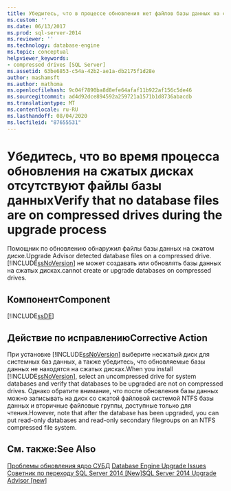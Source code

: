 ```yaml
---
title: Убедитесь, что в процессе обновления нет файлов базы данных на сжатых дисках | Документация Майкрософт
ms.custom: ''
ms.date: 06/13/2017
ms.prod: sql-server-2014
ms.reviewer: ''
ms.technology: database-engine
ms.topic: conceptual
helpviewer_keywords:
- compressed drives [SQL Server]
ms.assetid: 63be6853-c54a-42b2-ae1a-db2175f1d28e
author: mashamsft
ms.author: mathoma
ms.openlocfilehash: 9c04f7890ba8d8efe64afaf11b922af156c5de46
ms.sourcegitcommit: ad4d92dce894592a259721a1571b1d8736abacdb
ms.translationtype: MT
ms.contentlocale: ru-RU
ms.lasthandoff: 08/04/2020
ms.locfileid: "87655531"
---
```

# <a name="verify-that-no-database-files-are-on-compressed-drives-during-the-upgrade-process"></a><span data-ttu-id="091bf-102">Убедитесь, что во время процесса обновления на сжатых дисках отсутствуют файлы базы данных</span><span class="sxs-lookup"><span data-stu-id="091bf-102">Verify that no database files are on compressed drives during the upgrade process</span></span>
  <span data-ttu-id="091bf-103">Помощник по обновлению обнаружил файлы базы данных на сжатом диске.</span><span class="sxs-lookup"><span data-stu-id="091bf-103">Upgrade Advisor detected database files on a compressed drive.</span></span> [!INCLUDE[ssNoVersion](../../includes/ssnoversion-md.md)] <span data-ttu-id="091bf-104">не может создавать или обновлять базы данных на сжатых дисках.</span><span class="sxs-lookup"><span data-stu-id="091bf-104">cannot create or upgrade databases on compressed drives.</span></span>  
  
## <a name="component"></a><span data-ttu-id="091bf-105">Компонент</span><span class="sxs-lookup"><span data-stu-id="091bf-105">Component</span></span>  
 [!INCLUDE[ssDE](../../includes/ssde-md.md)]  
  
## <a name="corrective-action"></a><span data-ttu-id="091bf-106">Действие по исправлению</span><span class="sxs-lookup"><span data-stu-id="091bf-106">Corrective Action</span></span>  
 <span data-ttu-id="091bf-107">При установке [!INCLUDE[ssNoVersion](../../includes/ssnoversion-md.md)] выберите несжатый диск для системных баз данных, а также убедитесь, что обновляемые базы данных не находятся на сжатых дисках.</span><span class="sxs-lookup"><span data-stu-id="091bf-107">When you install [!INCLUDE[ssNoVersion](../../includes/ssnoversion-md.md)], select an uncompressed drive for system databases and verify that databases to be upgraded are not on compressed drives.</span></span> <span data-ttu-id="091bf-108">Однако обратите внимание, что после обновления базы данных можно записывать на диск со сжатой файловой системой NTFS базы данных и вторичные файловые группы, доступные только для чтения.</span><span class="sxs-lookup"><span data-stu-id="091bf-108">However, note that after the database has been upgraded, you can put read-only databases and read-only secondary filegroups on an NTFS compressed file system.</span></span>  
  
## <a name="see-also"></a><span data-ttu-id="091bf-109">См. также:</span><span class="sxs-lookup"><span data-stu-id="091bf-109">See Also</span></span>  
 <span data-ttu-id="091bf-110">[Проблемы обновления ядро СУБД](../../../2014/sql-server/install/database-engine-upgrade-issues.md) </span><span class="sxs-lookup"><span data-stu-id="091bf-110">[Database Engine Upgrade Issues](../../../2014/sql-server/install/database-engine-upgrade-issues.md) </span></span>  
 [<span data-ttu-id="091bf-111">Советник по переходу SQL Server 2014 &#91;New&#93;</span><span class="sxs-lookup"><span data-stu-id="091bf-111">SQL Server 2014 Upgrade Advisor &#91;new&#93;</span></span>](sql-server-2014-upgrade-advisor.md)  
  
  
